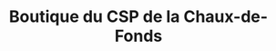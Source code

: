---
title: "Boutique du CSP de la Chaux-de-Fonds"
url: /la-chaux-de-fonds/boutique-du-csp-de-la-chaux-de-fonds/
shop: Gebrauchtwaren
---